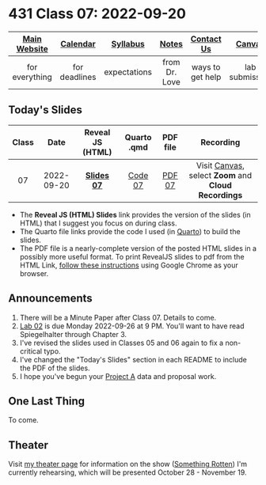 # 431 Class 07: 2022-09-20

[Main Website](https://thomaselove.github.io/431-2022/) | [Calendar](https://thomaselove.github.io/431-2022/calendar.html) | [Syllabus](https://thomaselove.github.io/431-syllabus-2022/) | [Notes](https://thomaselove.github.io/431-notes/) | [Contact Us](https://thomaselove.github.io/431-2022/contact.html) | [Canvas](https://canvas.case.edu) | [Data and Code](https://github.com/THOMASELOVE/431-data)
:-----------: | :--------------: | :----------: | :---------: | :-------------: | :-----------: | :------------:
for everything | for deadlines | expectations | from Dr. Love | ways to get help | lab submission | for downloads

## Today's Slides

Class | Date | Reveal JS (HTML) | Quarto .qmd | PDF file | Recording
:---: | :--------: | :------: | :------: | :--------: | :-------------:
07 | 2022-09-20 | **[Slides 07](https://thomaselove.github.io/431-slides-2022/class07.html)** | [Code 07](https://thomaselove.github.io/431-slides-2022/class07.qmd) | [PDF 07](431%20Class%2007.pdf) | Visit [Canvas](https://canvas.case.edu/), select **Zoom** and **Cloud Recordings**

- The **Reveal JS (HTML) Slides** link provides the version of the slides (in HTML) that I suggest you focus on during class.
- The Quarto file links provide the code I used (in [Quarto](https://quarto.org/)) to build the slides.
- The PDF file is a nearly-complete version of the posted HTML slides in a possibly more useful format. To print RevealJS slides to pdf from the HTML Link, [follow these instructions](https://quarto.org/docs/presentations/revealjs/presenting.html#print-to-pdf) using Google Chrome as your browser.

## Announcements

1. There will be a Minute Paper after Class 07. Details to come.
2. [Lab 02](https://github.com/THOMASELOVE/431-labs-2022) is due Monday 2022-09-26 at 9 PM. You'll want to have read Spiegelhalter through Chapter 3.
3. I've revised the slides used in Classes 05 and 06 again to fix a non-critical typo.
4. I've changed the "Today's Slides" section in each README to include the PDF of the slides.
5. I hope you've begun your [Project A](https://thomaselove.github.io/431-projectA-2022) data and proposal work.

## One Last Thing

To come.

## Theater

Visit [my theater page](https://github.com/THOMASELOVE/theater) for information on the show ([Something Rotten](https://www.hudsonplayers.com/something-rotten/)) I'm currently rehearsing, which will be presented October 28 - November 19.
